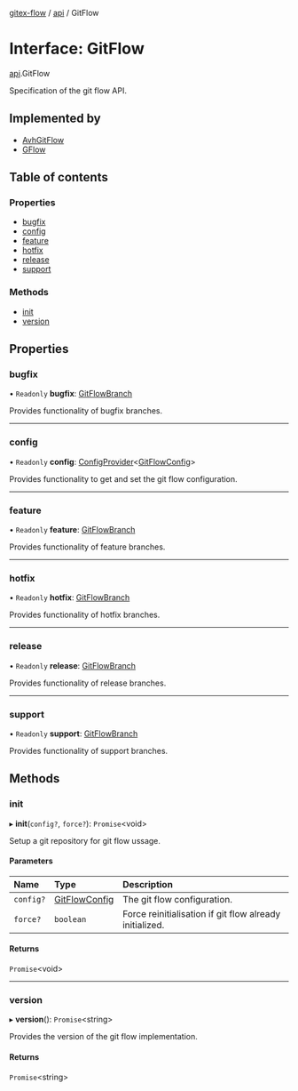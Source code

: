 [gitex-flow](../README.md) / [api](../modules/api.md) / GitFlow

# Interface: GitFlow

[api](../modules/api.md).GitFlow

Specification of the git flow API.

## Implemented by

- [AvhGitFlow](../classes/avh.avhgitflow.md)
- [GFlow](../classes/gflow.gflow-1.md)

## Table of contents

### Properties

- [bugfix](api.gitflow.md#bugfix)
- [config](api.gitflow.md#config)
- [feature](api.gitflow.md#feature)
- [hotfix](api.gitflow.md#hotfix)
- [release](api.gitflow.md#release)
- [support](api.gitflow.md#support)

### Methods

- [init](api.gitflow.md#init)
- [version](api.gitflow.md#version)

## Properties

### bugfix

• `Readonly` **bugfix**: [GitFlowBranch](api.gitflowbranch.md)

Provides functionality of bugfix branches.

___

### config

• `Readonly` **config**: [ConfigProvider](api.configprovider.md)<[GitFlowConfig](configs.gitflowconfig.md)\>

Provides functionality to get and set the git flow configuration.

___

### feature

• `Readonly` **feature**: [GitFlowBranch](api.gitflowbranch.md)

Provides functionality of feature branches.

___

### hotfix

• `Readonly` **hotfix**: [GitFlowBranch](api.gitflowbranch.md)

Provides functionality of hotfix branches.

___

### release

• `Readonly` **release**: [GitFlowBranch](api.gitflowbranch.md)

Provides functionality of release branches.

___

### support

• `Readonly` **support**: [GitFlowBranch](api.gitflowbranch.md)

Provides functionality of support branches.

## Methods

### init

▸ **init**(`config?`, `force?`): `Promise`<void\>

Setup a git repository for git flow ussage.

#### Parameters

| Name | Type | Description |
| :------ | :------ | :------ |
| `config?` | [GitFlowConfig](configs.gitflowconfig.md) | The git flow configuration. |
| `force?` | `boolean` | Force reinitialisation if git flow already initialized. |

#### Returns

`Promise`<void\>

___

### version

▸ **version**(): `Promise`<string\>

Provides the version of the git flow implementation.

#### Returns

`Promise`<string\>
